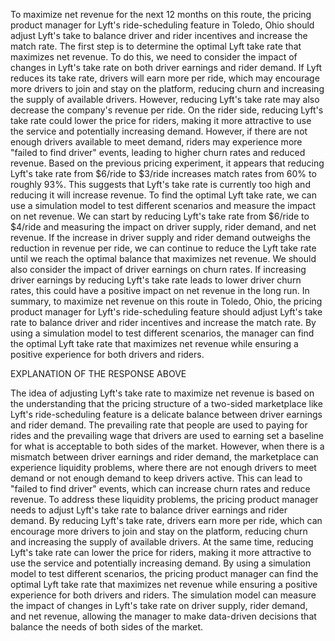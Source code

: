 To maximize net revenue for the next 12 months on this route, the pricing product manager for Lyft's ride-scheduling feature in Toledo, Ohio should adjust Lyft's take to balance driver and rider incentives and increase the match rate.
The first step is to determine the optimal Lyft take rate that maximizes net revenue. To do this, we need to consider the impact of changes in Lyft's take rate on both driver earnings and rider demand.
If Lyft reduces its take rate, drivers will earn more per ride, which may encourage more drivers to join and stay on the platform, reducing churn and increasing the supply of available drivers. However, reducing Lyft's take rate may also decrease the company's revenue per ride.
On the rider side, reducing Lyft's take rate could lower the price for riders, making it more attractive to use the service and potentially increasing demand. However, if there are not enough drivers available to meet demand, riders may experience more "failed to find driver" events, leading to higher churn rates and reduced revenue.
Based on the previous pricing experiment, it appears that reducing Lyft's take rate from $6/ride to $3/ride increases match rates from 60% to roughly 93%. This suggests that Lyft's take rate is currently too high and reducing it will increase revenue.
To find the optimal Lyft take rate, we can use a simulation model to test different scenarios and measure the impact on net revenue. We can start by reducing Lyft's take rate from $6/ride to $4/ride and measuring the impact on driver supply, rider demand, and net revenue. If the increase in driver supply and rider demand outweighs the reduction in revenue per ride, we can continue to reduce the Lyft take rate until we reach the optimal balance that maximizes net revenue.
We should also consider the impact of driver earnings on churn rates. If increasing driver earnings by reducing Lyft's take rate leads to lower driver churn rates, this could have a positive impact on net revenue in the long run.
In summary, to maximize net revenue on this route in Toledo, Ohio, the pricing product manager for Lyft's ride-scheduling feature should adjust Lyft's take rate to balance driver and rider incentives and increase the match rate. By using a simulation model to test different scenarios, the manager can find the optimal Lyft take rate that maximizes net revenue while ensuring a positive experience for both drivers and riders.


EXPLANATION OF THE RESPONSE ABOVE

The idea of adjusting Lyft's take rate to maximize net revenue is based on the understanding that the pricing structure of a two-sided marketplace like Lyft's ride-scheduling feature is a delicate balance between driver earnings and rider demand. The prevailing rate that people are used to paying for rides and the prevailing wage that drivers are used to earning set a baseline for what is acceptable to both sides of the market.
However, when there is a mismatch between driver earnings and rider demand, the marketplace can experience liquidity problems, where there are not enough drivers to meet demand or not enough demand to keep drivers active. This can lead to "failed to find driver" events, which can increase churn rates and reduce revenue.
To address these liquidity problems, the pricing product manager needs to adjust Lyft's take rate to balance driver earnings and rider demand. By reducing Lyft's take rate, drivers earn more per ride, which can encourage more drivers to join and stay on the platform, reducing churn and increasing the supply of available drivers. At the same time, reducing Lyft's take rate can lower the price for riders, making it more attractive to use the service and potentially increasing demand.
By using a simulation model to test different scenarios, the pricing product manager can find the optimal Lyft take rate that maximizes net revenue while ensuring a positive experience for both drivers and riders. The simulation model can measure the impact of changes in Lyft's take rate on driver supply, rider demand, and net revenue, allowing the manager to make data-driven decisions that balance the needs of both sides of the market.
